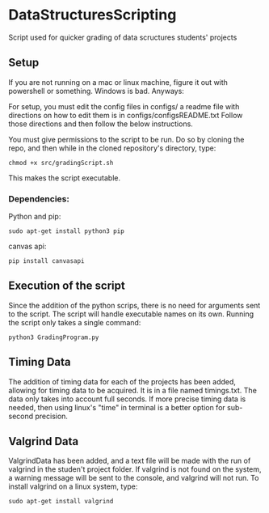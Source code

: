 # DataStructuresScripting
Script used for quicker grading of data scructures students' projects

## Setup
If you are not running on a mac or linux machine, figure it out with powershell or something. Windows is bad. Anyways:

For setup, you must edit the config files in configs/
a readme file with directions on how to edit them is in configs/configsREADME.txt
Follow those directions and then follow the below instructions.

You must give permissions to the script to be run. Do so by cloning the repo, and then while in the cloned repository's directory, type:
```
chmod +x src/gradingScript.sh
```
This makes the script executable.

### Dependencies:
Python and pip:
```
sudo apt-get install python3 pip
```
canvas api:
```
pip install canvasapi
```

## Execution of the script
Since the addition of the python scrips, there is no need for arguments sent to the script. The script will handle executable names on its own. Running the script only takes a single command:
```
python3 GradingProgram.py
```
## Timing Data
The addition of timing data for each of the projects has been added, allowing for timing data to be acquired. It is in a file named timings.txt. The data only takes into account full seconds. If more precise timing data is needed, then using linux's "time" in terminal is a better option for sub-second precision.

## Valgrind Data
ValgrindData has been added, and a text file will be made with the run of valgrind in the studen't project folder. If valgrind is not found on the system, a warning message will be sent to the console, and valgrind will not run. To install valgrind on a linux system, type:
```
sudo apt-get install valgrind
```
